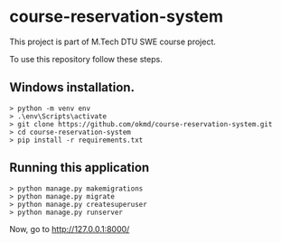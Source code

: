 # course-reservation-system
This project is part of M.Tech DTU SWE course project.

To use this repository follow these steps.

## Windows installation.
    
    > python -m venv env
    > .\env\Scripts\activate
    > git clone https://github.com/okmd/course-reservation-system.git
    > cd course-reservation-system
    > pip install -r requirements.txt

## Running this application
    > python manage.py makemigrations
    > python manage.py migrate
    > python manage.py createsuperuser
    > python manage.py runserver

Now, go to http://127.0.0.1:8000/

